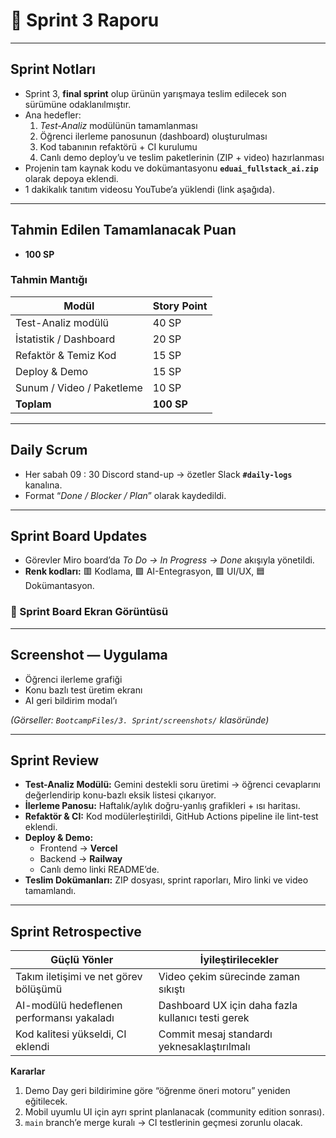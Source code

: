 # 📘 Sprint 3 Raporu 

---

## Sprint Notları
- Sprint 3, **final sprint** olup ürünün yarışmaya teslim edilecek son sürümüne odaklanılmıştır.  
- Ana hedefler:  
  1. *Test-Analiz* modülünün tamamlanması  
  2. Öğrenci ilerleme panosunun (dashboard) oluşturulması  
  3. Kod tabanının refaktörü + CI kurulumu  
  4. Canlı demo deploy’u ve teslim paketlerinin (ZIP + video) hazırlanması  
- Projenin tam kaynak kodu ve dokümantasyonu **`eduai_fullstack_ai.zip`** olarak depoya eklendi.  
- 1 dakikalık tanıtım videosu YouTube’a yüklendi (link aşağıda).

---

## Tahmin Edilen Tamamlanacak Puan
- **100 SP**

### Tahmin Mantığı
| Modül                           | Story Point |
|---------------------------------|-------------|
| Test-Analiz modülü              | 40 SP       |
| İstatistik / Dashboard          | 20 SP       |
| Refaktör & Temiz Kod            | 15 SP       |
| Deploy & Demo                   | 15 SP       |
| Sunum / Video / Paketleme       | 10 SP       |
| **Toplam**                      | **100 SP**  |

---

## Daily Scrum
- Her sabah 09 : 30 Discord stand-up → özetler Slack **`#daily-logs`** kanalına.  
- Format “*Done / Blocker / Plan*” olarak kaydedildi.

---

## Sprint Board Updates
- Görevler Miro board’da *To Do → In Progress → Done* akışıyla yönetildi.  
- **Renk kodları:** 🟥 Kodlama, 🟪 AI-Entegrasyon, 🟩 UI/UX, 🟦 Dokümantasyon.

### 📸 Sprint Board Ekran Görüntüsü

---

## Screenshot — Uygulama
- Öğrenci ilerleme grafiği  
- Konu bazlı test üretim ekranı  
- AI geri bildirim modal’ı  

*(Görseller: `BootcampFiles/3. Sprint/screenshots/` klasöründe)*

---

## Sprint Review
- **Test-Analiz Modülü:** Gemini destekli soru üretimi → öğrenci cevaplarını değerlendirip konu-bazlı eksik listesi çıkarıyor.  
- **İlerleme Panosu:** Haftalık/aylık doğru-yanlış grafikleri + ısı haritası.  
- **Refaktör & CI:** Kod modülerleştirildi, GitHub Actions pipeline ile lint-test eklendi.  
- **Deploy & Demo:**  
  - Frontend → **Vercel**  
  - Backend → **Railway**  
  - Canlı demo linki README’de.  
- **Teslim Dokümanları:** ZIP dosyası, sprint raporları, Miro linki ve video tamamlandı.

---

## Sprint Retrospective

| Güçlü Yönler | İyileştirilecekler |
|--------------|-------------------|
| Takım iletişimi ve net görev bölüşümü | Video çekim sürecinde zaman sıkıştı |
| AI-modülü hedeflenen performansı yakaladı | Dashboard UX için daha fazla kullanıcı testi gerek |
| Kod kalitesi yükseldi, CI eklendi | Commit mesaj standardı yeknesaklaştırılmalı |

**Kararlar**
1. Demo Day geri bildirimine göre “öğrenme öneri motoru” yeniden eğitilecek.  
2. Mobil uyumlu UI için ayrı sprint planlanacak (community edition sonrası).  
3. `main` branch’e merge kuralı → CI testlerinin geçmesi zorunlu olacak.
